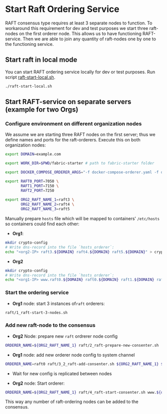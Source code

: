 # Start Raft Ordering Service

RAFT consensus type requires at least 3 separate nodes to function. To workaround this requirement for dev and test purposes
we start three raft-nodes on the first orderer node. This allows us to have functioning RAFT-service. 
Then we are able to join any quantity of raft-nodes one by one to the functioning service. 
  

## Start raft in local mode
You can start RAFT ordering service locally for dev or test purposes.
Run script [raft-start-local.sh](../raft-start-local.sh).
```bash
./raft-start-local.sh
```


## Start RAFT-service on separate servers (example for two Orgs)
### Configure environment on different organization nodes

We assume we are starting three RAFT nodes on the first server; 
thus we define names and ports for the raft-orderers.
Execute this on both organization nodes:

```bash
export DOMAIN=example.com

export WORK_DIR=$PWD/fabric-starter # path to fabric-starter folder

export DOCKER_COMPOSE_ORDERER_ARGS="-f docker-compose-orderer.yaml -f docker-compose-orderer-multihost.yaml"

export RAFT0_PORT=7050 \
       RAFT1_PORT=7150 \
       RAFT2_PORT=7250
       
export ORG2_RAFT_NAME_1=raft3 \
       ORG2_RAFT_NAME_2=raft4 \
       ORG2_RAFT_NAME_3=raft5
```

Manually prepare `hosts` file which will be mapped to containers' `/etc/hosts` so containers could find each other:  
* **Org1**:
```bash
mkdir crypto-config
# Write dns-record into the file `hosts_orderer`:
echo "<org2-IP> raft3.${DOMAIN} raft4.${DOMAIN} raft5.${DOMAIN}" > crypto-config/hosts_orderer
```


* **Org2** 
```bash
mkdir crypto-config
# Write dns-record into the file `hosts_orderer`:
echo "<org1-IP> www.raft0.${DOMAIN} raft0.${DOMAIN} raft1.${DOMAIN} raft2.${DOMAIN}" > crypto-config/hosts_orderer
```



### Start the ordering service

* **Org1** node: start 3 instances of`raft` orderers:  
```bash
raft/1_raft-start-3-nodes.sh 
```

### Add new raft-node to the consensus

* **Org2** Node: prepare new `raft` ordrerer node config 
```bash
ORDERER_NAME=${ORG2_RAFT_NAME_1} raft/2_raft-prepare-new-consenter.sh
```

* **Org1** node: add new orderer node config to system channel
```bash
ORDERER_NAME=raft0 raft/3_2_raft-add-consenter.sh ${ORG2_RAFT_NAME_1} ${ORG2_DOMAIN:-${DOMAIN}} ${RAFT0_PORT}
```
* Wait for new config is replicated between nodes 

* **Org2** node: Start orderer:
```bash
ORDERER_NAME=${ORG2_RAFT_NAME_1} raft/4_raft-start-consenter.sh www.${domain1}
```

This way any number of raft-ordering nodes can be added to the consensus. 